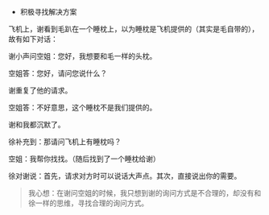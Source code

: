 - 积极寻找解决方案

飞机上，谢看到毛趴在一个睡枕上，以为睡枕是飞机提供的（其实是毛自带的），故有如下对话：

谢小声问空姐：您好，我想要和毛一样的头枕。

空姐答：您好，请问您说什么？

谢重复了他的请求。

空姐答：不好意思，这个睡枕不是我们提供的。

谢和我都沉默了。

徐补充到：那请问飞机上有睡枕吗？

空姐：我帮你找找。（随后找到了一个睡枕给谢）

徐对谢说：首先，请求对方时可以说话大声点。其次，直接说出你的需要。

> 我心想：在谢问空姐的时候，我只想到谢的询问方式是不合理的，却没有和徐一样的思维，寻找合理的询问方式。